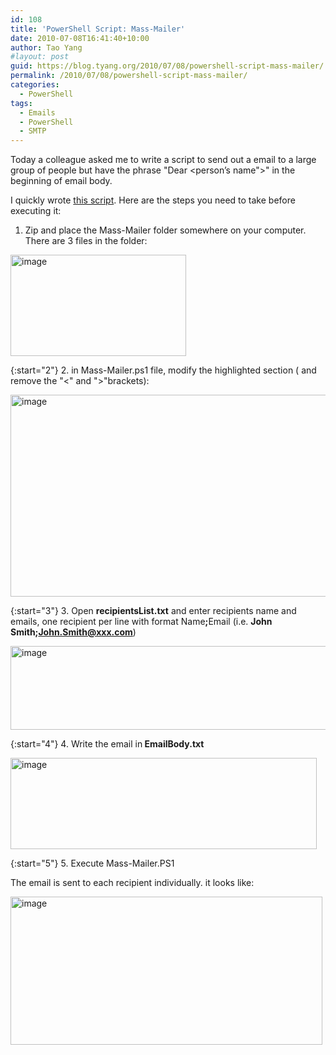 ```yaml
---
id: 108
title: 'PowerShell Script: Mass-Mailer'
date: 2010-07-08T16:41:40+10:00
author: Tao Yang
#layout: post
guid: https://blog.tyang.org/2010/07/08/powershell-script-mass-mailer/
permalink: /2010/07/08/powershell-script-mass-mailer/
categories:
  - PowerShell
tags:
  - Emails
  - PowerShell
  - SMTP
---
```

Today a colleague asked me to write a script to send out a email to a large group of people but have the phrase "Dear &lt;person’s name"&gt;" in the beginning of email body.

I quickly wrote <a href="https://blog.tyang.org/wp-content/uploads/2010/07/Mass-Mailer.zip">this script</a>. Here are the steps you need to take before executing it:

1. Zip and place the Mass-Mailer folder somewhere on your computer. There are 3 files in the folder:

<a href="https://blog.tyang.org/wp-content/uploads/2010/07/image6.png"><img style="border: 0px;" src="https://blog.tyang.org/wp-content/uploads/2010/07/image_thumb6.png" border="0" alt="image" width="281" height="162" /></a>

{:start="2"}
2. in Mass-Mailer.ps1 file, modify the highlighted section ( and remove the "&lt;" and "&gt;"brackets):

<a href="https://blog.tyang.org/wp-content/uploads/2010/07/image7.png"><img style="border-width: 0px;" src="https://blog.tyang.org/wp-content/uploads/2010/07/image_thumb7.png" border="0" alt="image" width="580" height="323" /></a>

{:start="3"}
3. Open <strong>recipientsList.txt</strong> and enter recipients name and emails, one recipient per line with format Name<strong>;</strong>Email (i.e. <strong>John Smith;John.Smith@xxx.com</strong>)

<a href="https://blog.tyang.org/wp-content/uploads/2010/07/image8.png"><img style="border-width: 0px;" src="https://blog.tyang.org/wp-content/uploads/2010/07/image_thumb8.png" border="0" alt="image" width="506" height="134" /></a>

{:start="4"}
4. Write the email in<strong> EmailBody.txt</strong>

<a href="https://blog.tyang.org/wp-content/uploads/2010/07/image9.png"><img style="border-width: 0px;" src="https://blog.tyang.org/wp-content/uploads/2010/07/image_thumb9.png" border="0" alt="image" width="490" height="146" /></a>

{:start="5"}
5. Execute Mass-Mailer.PS1

The email is sent to each recipient individually. it looks like:

<a href="https://blog.tyang.org/wp-content/uploads/2010/07/image10.png"><img style="border-width: 0px;" src="https://blog.tyang.org/wp-content/uploads/2010/07/image_thumb10.png" border="0" alt="image" width="499" height="237" /></a>